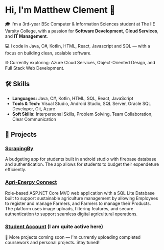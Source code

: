 # Hi, I'm Matthew Clement 👋

🎓 I'm a 3rd-year BSc Computer & Information Sciences student at The IIE Varsity College, with a passion for **Software Development**, **Cloud Services**, and **IT Management**.

💻 I code in Java, C#, Kotlin, HTML, React, Javascript and SQL — with a focus on building clean, scalable software.

🌐 Currently exploring: Azure Cloud Services, Object-Oriented Design, and Full Stack Web Development.

## 🛠️ Skills
- **Languages:** Java, C#, Kotlin, HTML, SQL, React, JavaScript
- **Tools & Tech:** Visual Studio, Android Studio, SQL Server, Oracle SQL Developer, Git, Azure
- **Soft Skills:** Interpersonal Skills, Problem Solving, Team Collaboration, Clear Communication

## 📂 Projects

### [ScrapingBy](https://github.com/STSpencerPeters/ScrapingBy.git)
A budgeting app for students built in android studio with firebase database and authentication. The app allows for students to budget their expendeture efficiently.

### [Agri-Energy Connect](https://github.com/ST10247110/AgriEnergyConnect.git)
Role-based ASP.NET Core MVC web application with a SQL Lite Database built to support sustainable agriculture management by allowing Employees to register and manage Farmers, and Farmers to manage their Products. The platform uses image uploads, filtering features, and secure authentication to support seamless digital agricultural operations.

### [Student Account](https://github.com/ST10247110) (I am quite active here)

🚀 More projects coming soon — I'm currently uploading completed coursework and personal projects. Stay tuned!



